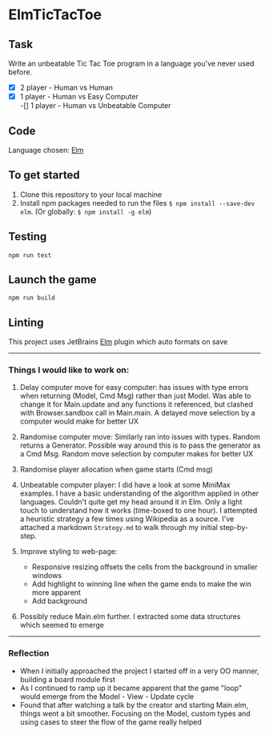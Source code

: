# ElmTicTacToe

## Task
Write an unbeatable Tic Tac Toe program in a language you've never used before.

-[x] 2 player - Human vs Human  
-[x] 1 player - Human vs Easy Computer  
-[] 1 player - Human vs Unbeatable Computer

## Code
Language chosen: [Elm]("https://elm-lang.org)

## To get started
1. Clone this repository to your local machine
2. Install npm packages needed to run the files `$ npm install --save-dev elm`. (Or globally: `$ npm install -g elm`)

## Testing
```npm run test```

## Launch the game
```npm run build```

## Linting
This project uses JetBrains [Elm]("https://plugins.jetbrains.com/plugin/10268-elm/") plugin which auto formats on save

_________
### Things I would like to work on:

1. Delay computer move for easy computer: has issues with type errors when returning (Model, Cmd Msg) rather than just Model. Was able to change it for Main.update and any functions it referenced, but clashed with Browser.sandbox call in Main.main. A delayed move selection by a computer would make for better UX

2. Randomise computer move: Similarly ran into issues with types. Random returns a Generator. Possible way around this is to pass the generator as a Cmd Msg. Random move selection by computer makes for better UX

3. Randomise player allocation when game starts (Cmd msg)

4. Unbeatable computer player: I did have a look at some MiniMax examples. I have a basic understanding of the algorithm applied in other languages. Couldn't quite get my head around it in Elm. Only a light touch to understand how it works (time-boxed to one hour). I attempted a heuristic strategy a few times using Wikipedia as a source. I've attached a markdown `Strategy.md` to walk through my initial step-by-step.

5. Improve styling to web-page: 
    - Responsive resizing offsets the cells from the background in smaller windows 
    - Add highlight to winning line when the game ends to make the win more apparent
    - Add background

6. Possibly reduce Main.elm further. I extracted some data structures which seemed to emerge

_________

### Reflection
- When I initially approached the project I started off in a very OO manner, building a board module first
- As I continued to ramp up it became apparent that the game "loop" would emerge from the Model - View - Update cycle 
- Found that after watching a talk by the creator and starting Main.elm, things went a bit smoother. Focusing on the Model, custom types and using cases to steer the flow of the game really helped